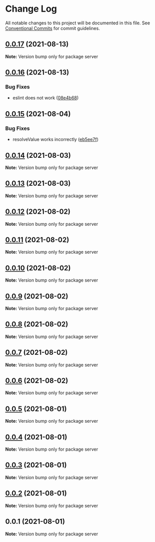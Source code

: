# Change Log

All notable changes to this project will be documented in this file.
See [Conventional Commits](https://conventionalcommits.org) for commit guidelines.

## [0.0.17](https://github.com/linq2js/rexq/compare/server@0.0.16...server@0.0.17) (2021-08-13)

**Note:** Version bump only for package server





## [0.0.16](https://github.com/linq2js/rexq/compare/server@0.0.15...server@0.0.16) (2021-08-13)


### Bug Fixes

* eslint does not work ([08e4b68](https://github.com/linq2js/rexq/commit/08e4b68319629036dcdff68bb808e0f840c07f80))





## [0.0.15](https://github.com/linq2js/rexq/compare/server@0.0.14...server@0.0.15) (2021-08-04)


### Bug Fixes

* resolveValue works incorrectly ([eb5ee7f](https://github.com/linq2js/rexq/commit/eb5ee7f6ec6a6d55242d95db2e99c25d8d94af5b))





## [0.0.14](https://github.com/linq2js/rexq/compare/server@0.0.13...server@0.0.14) (2021-08-03)

**Note:** Version bump only for package server





## [0.0.13](https://github.com/linq2js/rexq/compare/server@0.0.12...server@0.0.13) (2021-08-03)

**Note:** Version bump only for package server





## [0.0.12](https://github.com/linq2js/rexq/compare/server@0.0.11...server@0.0.12) (2021-08-02)

**Note:** Version bump only for package server





## [0.0.11](https://github.com/linq2js/rexq/compare/server@0.0.10...server@0.0.11) (2021-08-02)

**Note:** Version bump only for package server





## [0.0.10](https://github.com/linq2js/rexq/compare/server@0.0.9...server@0.0.10) (2021-08-02)

**Note:** Version bump only for package server





## [0.0.9](https://github.com/linq2js/rexq/compare/server@0.0.8...server@0.0.9) (2021-08-02)

**Note:** Version bump only for package server





## [0.0.8](https://github.com/linq2js/rexq/compare/server@0.0.7...server@0.0.8) (2021-08-02)

**Note:** Version bump only for package server





## [0.0.7](https://github.com/linq2js/rexq/compare/server@0.0.6...server@0.0.7) (2021-08-02)

**Note:** Version bump only for package server





## [0.0.6](https://github.com/linq2js/rexq/compare/server@0.0.5...server@0.0.6) (2021-08-02)

**Note:** Version bump only for package server





## [0.0.5](https://github.com/linq2js/rexq/compare/server@0.0.4...server@0.0.5) (2021-08-01)

**Note:** Version bump only for package server





## [0.0.4](https://github.com/linq2js/rexq/compare/server@0.0.3...server@0.0.4) (2021-08-01)

**Note:** Version bump only for package server





## [0.0.3](https://github.com/linq2js/rexq/compare/server@0.0.2...server@0.0.3) (2021-08-01)

**Note:** Version bump only for package server





## [0.0.2](https://github.com/linq2js/rexq/compare/server@0.0.1...server@0.0.2) (2021-08-01)

**Note:** Version bump only for package server





## 0.0.1 (2021-08-01)

**Note:** Version bump only for package server

